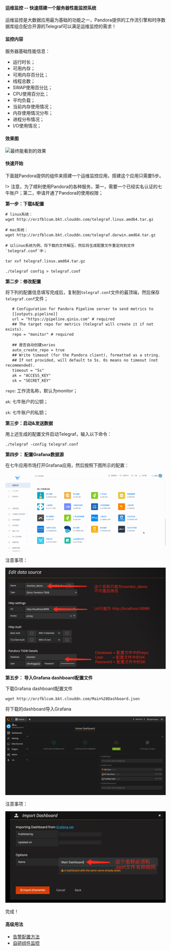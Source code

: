 #### 运维监控 -- 快速搭建一个服务器性能监控系统

运维监控是大数据应用最为基础的功能之一，Pandora提供的工作流引擎和时序数据库组合配合开源的Telegraf可以满足运维监控的需求！

#### 监控内容

服务器基础性能信息：

* 运行时长；
* 可用内存；
* 可用内存百分比；
* 线程总数；
* SWAP使用百分比；
* CPU使用百分比；
* 平均负载；
* 当前内存使用情况；
* 内存使用情况分布；
* 进程分布情况；
* I/O使用情况；

#### 效果图

![最终能看到的效果](http://orzfblcum.bkt.clouddn.com/%E5%B1%8F%E5%B9%95%E5%BF%AB%E7%85%A7%202017-06-30%20%E4%B8%8B%E5%8D%8812.07.25.png)

#### 快速开始

下面就Pandora提供的组件来搭建一个运维监控应用，搭建这个应用只需要5步。

!> 注意，为了顺利使用Pandora的各种服务，第一，需要一个已经实名认证的七牛账户；第二，申请开通了Pandora的使用权限；

**第一步：下载&配置**

```
# linux系统：
wget http://orzfblcum.bkt.clouddn.com/telegraf.linux.amd64.tar.gz

# mac系统：
wget http://orzfblcum.bkt.clouddn.com/telegraf.darwin.amd64.tar.gz

# 以linux系统为例，将下载的文件解压，然后将生成配置文件重定向到文件`telegraf.conf`中；

tar xvf telegraf.linux.amd64.tar.gz

./telegraf config > telegraf.conf
```

**第二步：修改配置**

将下列的配置信息填写完成后，复制到`telegraf.conf`文件的最顶端，然后保存`telegraf.conf`文件；

```
   # Configuration for Pandora Pipeline server to send metrics to
   [[outputs.pipeline]]
   url = "https://pipeline.qiniu.com" # required
   ## The target repo for metrics (telegraf will create it if not exists).
   repo = "monitor" # required

   ## 是否自动创建series
   auto_create_repo = true
   ## Write timeout (for the Pandora client), formatted as a string.
   ## If not provided, will default to 5s. 0s means no timeout (not recommended).
   timeout = "5s"
   ak = "ACCESS_KEY"
   sk = "SECRET_KEY"
```


`repo`: 工作流名称，默认为monitor；

`ak`: 七牛账户的公钥；

`sk`: 七牛账户的私钥；



**第三步：启动&发送数据**

用上述生成的配置文件启动Telegraf，输入以下命令：

```
./telegraf -config telegraf.conf
```

**第四步： 配置Grafana数据源**

在七牛应用市场打开Grafana应用，然后按照下图所示的配置：

![配置Grafana数据源](_media/monitor1.gif)

注意事项：

![](_media/monitor3.png)

**第五步： 导入Grafana dashboard配置文件**

下载Grafana dashboard配置文件

```
wget http://orzfblcum.bkt.clouddn.com/Main%20Dashboard.json
```

将下载的dashboard导入Grafana

![将下载的dashboard导入Grafana](_media/monitor2.gif)

注意事项：

![](_media/monitor4.png)

完成！


#### 高级用法

* [告警配置方法](https://qiniu.github.io/pandora-docs/#/quickstart/grafana?id=报警使用方法)
* [自研组件监控](https://qiniu.github.io/pandora-docs/#/demo/customMonitor)